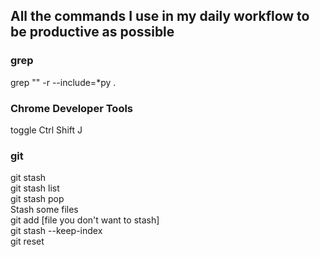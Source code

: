 ## All the commands I use in my daily workflow to be productive as possible
### grep
grep "" -r --include=\*py .
### Chrome Developer Tools
toggle Ctrl Shift J
### git
git stash\
git stash list\
git stash pop\
Stash some files\
git add [file you don't want to stash]\
git stash --keep-index\
git reset
